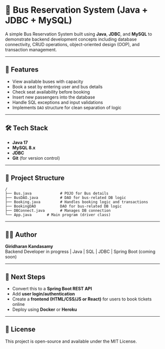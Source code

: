 # 🚌 Bus Reservation System (Java + JDBC + MySQL)

A simple Bus Reservation System built using **Java**, **JDBC**, and **MySQL** to demonstrate backend development concepts including database connectivity, CRUD operations, object-oriented design (OOP), and transaction management.

---

## 📌 Features

- View available buses with capacity
- Book a seat by entering user and bus details
- Check seat availability before booking
- Insert new passengers into the database
- Handle SQL exceptions and input validations
- Implements `DAO` structure for clean separation of logic

---

## 🛠 Tech Stack

- **Java 17**
- **MySQL 8.x**
- **JDBC**
- **Git** (for version control)

---

## 📂 Project Structure

```
/
├── Bus.java             # POJO for Bus details 
├── BusDAO.java          # DAO for bus-related DB logic
├── Booking.java         # Handles booking logic and transactions
├── BookingDAO           DAO for bus-related DB logic       
├── DBConnect.java       # Manages DB connection
└── App.java       # Main program (driver class)
```

---

## 👨‍💻 Author

**Giridharan Kandasamy**  
Backend Developer in progress | Java | SQL | JDBC | Spring Boot (coming soon)

---

## 🏁 Next Steps

- Convert this to a **Spring Boot REST API**
- Add **user login/authentication**
- Create a **frontend (HTML/CSS/JS or React)** for users to book tickets online
- Deploy using **Docker** or **Heroku**

---

## 📃 License

This project is open-source and available under the MIT License.
